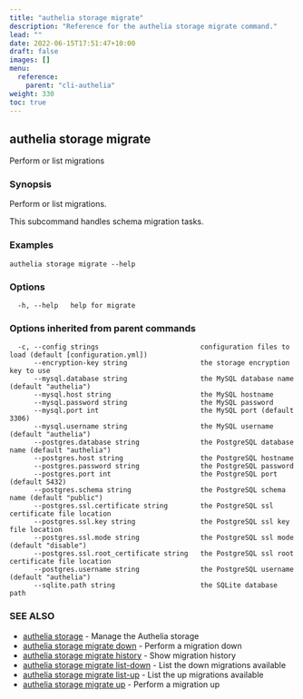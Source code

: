 ```yaml
---
title: "authelia storage migrate"
description: "Reference for the authelia storage migrate command."
lead: ""
date: 2022-06-15T17:51:47+10:00
draft: false
images: []
menu:
  reference:
    parent: "cli-authelia"
weight: 330
toc: true
---
```


## authelia storage migrate

Perform or list migrations

### Synopsis

Perform or list migrations.

This subcommand handles schema migration tasks.

### Examples

```
authelia storage migrate --help
```

### Options

```
  -h, --help   help for migrate
```

### Options inherited from parent commands

```
  -c, --config strings                         configuration files to load (default [configuration.yml])
      --encryption-key string                  the storage encryption key to use
      --mysql.database string                  the MySQL database name (default "authelia")
      --mysql.host string                      the MySQL hostname
      --mysql.password string                  the MySQL password
      --mysql.port int                         the MySQL port (default 3306)
      --mysql.username string                  the MySQL username (default "authelia")
      --postgres.database string               the PostgreSQL database name (default "authelia")
      --postgres.host string                   the PostgreSQL hostname
      --postgres.password string               the PostgreSQL password
      --postgres.port int                      the PostgreSQL port (default 5432)
      --postgres.schema string                 the PostgreSQL schema name (default "public")
      --postgres.ssl.certificate string        the PostgreSQL ssl certificate file location
      --postgres.ssl.key string                the PostgreSQL ssl key file location
      --postgres.ssl.mode string               the PostgreSQL ssl mode (default "disable")
      --postgres.ssl.root_certificate string   the PostgreSQL ssl root certificate file location
      --postgres.username string               the PostgreSQL username (default "authelia")
      --sqlite.path string                     the SQLite database path
```

### SEE ALSO

* [authelia storage](authelia_storage.md)	 - Manage the Authelia storage
* [authelia storage migrate down](authelia_storage_migrate_down.md)	 - Perform a migration down
* [authelia storage migrate history](authelia_storage_migrate_history.md)	 - Show migration history
* [authelia storage migrate list-down](authelia_storage_migrate_list-down.md)	 - List the down migrations available
* [authelia storage migrate list-up](authelia_storage_migrate_list-up.md)	 - List the up migrations available
* [authelia storage migrate up](authelia_storage_migrate_up.md)	 - Perform a migration up

